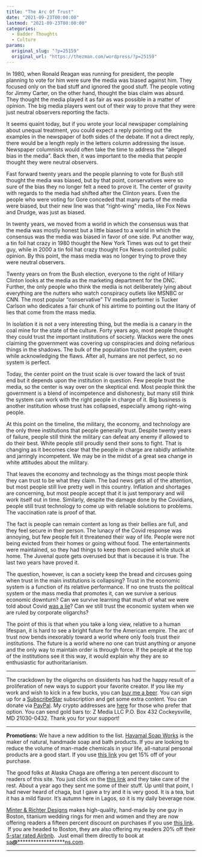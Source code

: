 ```yaml
---
title: "The Arc Of Trust"
date: "2021-09-23T00:00:00"
lastmod: "2021-09-23T00:00:00"
categories:
  - Badder Thoughts
  - Culture
params:
  original_slug: "?p=25159"
  original_url: "https://thezman.com/wordpress/?p=25159"
---
```


In 1980, when Ronald Reagan was running for president, the people
planning to vote for him were sure the media was biased against him.
They focused only on the bad stuff and ignored the good stuff. The
people voting for Jimmy Carter, on the other hand, thought the bias
claim was absurd. They thought the media played it as fair as was
possible in a matter of opinion. The big media players went out of their
way to prove that they were just neutral observers reporting the facts.

It seems quaint today, but if you wrote your local newspaper complaining
about unequal treatment, you could expect a reply pointing out the
examples in the newspaper of both sides of the debate. If not a direct
reply, there would be a length reply in the letters column addressing
the issue. Newspaper columnists would often take the time to address the
“alleged bias in the media”. Back then, it was important to the media
that people thought they were neutral observers.

Fast forward twenty years and the people planning to vote for Bush still
thought the media was biased, but by that point, conservatives were so
sure of the bias they no longer felt a need to prove it. The center of
gravity with regards to the media had shifted after the Clinton years.
Even the people who were voting for Gore conceded that many parts of the
media were biased, but their new line was that “right-wing” media, like
Fox News and Drudge, was just as biased.

In twenty years, we moved from a world in which the consensus was that
the media was mostly honest but a little biased to a world in which the
consensus was the media was biased in favor of one side. Put another
way, a tin foil hat crazy in 1980 thought the New York Times was out to
get their guy, while in 2000 a tin foil hat crazy thought Fox News
controlled public opinion. By this point, the mass media was no longer
trying to prove they were neutral observers.

Twenty years on from the Bush election, everyone to the right of Hillary
Clinton looks at the media as the marketing department for the DNC.
Further, the only people who think the media is not deliberately lying
about everything are the nutters who watch conspiracy outlets like MSNBC
or CNN. The most popular “conservative” TV media performer is Tucker
Carlson who dedicates a fair chunk of his airtime to pointing out the
litany of lies that come from the mass media.

In isolation it is not a very interesting thing, but the media is a
canary in the coal mine for the state of the culture. Forty years ago,
most people thought they could trust the important institutions of
society. Wackos were the ones claiming the government was covering up
conspiracies and doing nefarious things in the shadows. The bulk of the
population trusted the system, even while acknowledging the flaws. After
all, humans are not perfect, so no system is perfect.

Today, the center point on the trust scale is over toward the lack of
trust end but it depends upon the institution in question. Few people
trust the media, so the center is way over on the skeptical end. Most
people think the government is a blend of incompetence and dishonesty,
but many still think the system can work with the right people in charge
of it. Big business is another institution whose trust has collapsed,
especially among right-wing people.

At this point on the timeline, the military, the economy, and technology
are the only three institutions that people generally trust. Despite
twenty years of failure, people still think the military can defeat any
enemy if allowed to do their best. White people still proudly send their
sons to fight. That is changing as it becomes clear that the people in
charge are rabidly antiwhite and jarringly incompetent. We may be in the
midst of a great sea change in white attitudes about the military.

That leaves the economy and technology as the things most people think
they can trust to be what they claim. The bad news gets all of the
attention, but most people still live pretty well in this country.
Inflation and shortages are concerning, but most people accept that it
is just temporary and will work itself out in time. Similarly, despite
the damage done by the Covidians, people still trust technology to come
up with reliable solutions to problems. The vaccination rate is proof of
that.

The fact is people can remain content as long as their bellies are full,
and they feel secure in their person. The lunacy of the Covid response
was annoying, but few people felt it threatened their way of life.
People were not being evicted from their homes or going without food.
The entertainments were maintained, so they had things to keep them
occupied while stuck at home. The Juvenal quote gets overused but that
is because it is true. The last two years have proved it.

The question, however, is can a society keep the bread and circuses
going when trust in the main institutions is collapsing? Trust in the
economic system is a function of its relative performance. If no one
trusts the political system or the mass media that promotes it, can we
survive a serious economic downturn? Can we survive learning that much
of what we were told about Covid [was a
lie](https://www.zerohedge.com/political/wuhan-scientists-planned-release-chimeric-covid-spike-proteins-bat-populations-using-skin)?
Can we still trust the economic system when we are ruled by corporate
oligarchs?

The point of this is that when you take a long view, relative to a human
lifespan, it is hard to see a bright future for the American empire. The
arc of trust now bends inexorably toward a world where only fools trust
their institutions. The future is a world where no one can trust
anything or anyone and the only way to maintain order is through force.
If the people at the top of the institutions see it this way, it would
explain why they are so enthusiastic for authoritarianism.

------------------------------------------------------------------------

The crackdown by the oligarchs on dissidents has had the happy result of
a proliferation of new ways to support your favorite creator. If you
like my work and wish to kick in a few bucks, you can
<a href="https://www.buymeacoffee.com/mujolulu" rel="noopener"
target="_blank">buy me a beer</a>. You can sign up for a
<a href="https://www.subscribestar.com/the-z-blog" rel="noopener"
target="_blank">SubscribeStar</a> subscription and get some extra
content. You can donate via <a
href="https://www.paypal.com/donate/?cmd=_s-xclick&amp;hosted_button_id=UDAS2Q8JYA6CN&amp;source=url"
rel="noopener" target="_blank">PayPal</a>. My crypto addresses are
<a href="https://thezman.com/wordpress/?page_id=22713" rel="noopener"
target="_blank">here</a> for those who prefer that option. You can send
gold bars to: Z Media LLC P.O. Box 432 Cockeysville, MD 21030-0432.
Thank you for your support!

------------------------------------------------------------------------

**Promotions:** We have a new addition to the list.
<a href="https://havamalsoapworks.com/" rel="noopener"
target="_blank">Havamal Soap Works</a> is the maker of natural, handmade
soap and bath products. If you are looking to reduce the volume of
man-made chemicals in your life, all-natural personal products are a
good start. If you use
<a href="https://havamalsoapworks.com/discount/ZMAN" rel="noopener"
target="_blank">this link</a> you get 15% off of your purchase.

The good folks at Alaska Chaga are offering a ten percent discount to
readers of this site. You just click on the
<a href="https://alaskachaga.us/discount/ZMAN" rel="noopener noreferrer"
target="_blank">this link</a> and they take care of the rest. About a
year ago they sent me some of their stuff. Up until that point, I had
never heard of chaga, but I gave a try and it is very good. It is a tea,
but it has a mild flavor. It’s autumn here in Lagos, so it is my daily
beverage now.

<a href="https://www.minterandrichterdesigns.com/"
rel="noreferrer nofollow noopener" target="_blank">Minter &amp; Richter
Designs</a> makes high-quality, hand-made by one guy in Boston, titanium
wedding rings for men and women and they are now offering readers a
fifteen percent discount on purchases if you use
<a href="https://www.minterandrichterdesigns.com/discount/ZMAN"
rel="noreferrer nofollow noopener" target="_blank">this link</a>. 
 <span class="highlight"><span class="colour"><span class="font"><span class="size">If
you are headed to Boston, they are also offering my readers 20% off
their <a
href="https://www.airbnb.com/users/7988017/listings?user_id=7988017&amp;s=3"
rel="noopener noreferrer" target="_blank">5-star rated Airbnb</a>.  Just
email them directly to book at
<a href="mailto:sa***@*********************ns.com"
data-original-string="9g7gdmVFpi/19UWuLswbQA==cb7iHZCCVNq6e9XGDZ4uRrVUK+C2thO4p+NcY4MytE5VxxBvQRtOnqzXp40E8ba3OYu"><span
class="apbct-email-encoder"
data-original-string="UaKlH9TaUb+hIlm55ERDYA==cb7yFLC5Ii9G0rEfy5CFaViJOdpiFh0Uuv7m/UefRIe/hq4w+4DZsAgH2RHO9LZ7RIA"
title="This contact has been encoded by Anti-Spam by CleanTalk. Click to decode. To finish the decoding make sure that JavaScript is enabled in your browser.">sa<span
class="apbct-blur">***</span>@<span
class="apbct-blur">*********************</span>ns.com</span></a>.</span></span></span></span>

------------------------------------------------------------------------
